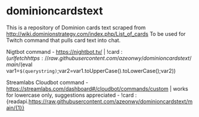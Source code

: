 # dominioncardstext

This is a repository of Dominion cards text scraped from http://wiki.dominionstrategy.com/index.php/List_of_cards
To be used for Twitch command that pulls card text into chat.

Nigtbot command - https://nightbot.tv/ | 
!card : $(urlfetch https://raw.githubusercontent.com/azeonwy/dominioncardstext/main/$(eval var1=`$(querystring)`;var2=var1.toUpperCase().toLowerCase();var2))

Streamlabs Cloudbot command - https://streamlabs.com/dashboard#/cloudbot/commands/custom | 
works for lowercase only, suggestions appreciated - 
!card : {readapi.https://raw.githubusercontent.com/azeonwy/dominioncardstext/main/{1}}
